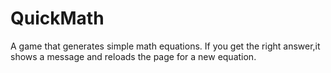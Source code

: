 # QuickMath
A game that generates simple math equations. If you get the right answer,it shows a message and reloads the page for a new equation.
